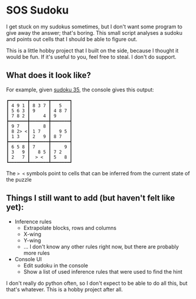 # SOS Sudoku
I get stuck on my sudokus sometimes, but I don't want some program to give away the answer; that's boring.
This small script analyses a sudoku and points out cells that I should be able to figure out.

This is a little hobby project that I built on the side, because I thought it would be fun. If it's useful to you, feel free to steal. I don't do support.

## What does it look like?
For example, given [sudoku 35](./35.txt), the console gives this output:

```
┏━━━━━━━┳━━━━━━━┳━━━━━━━┓
┃ 4 9 1 ┃ 8 3 7 ┃   5   ┃
┃ 5 6 3 ┃ 9     ┃ 4 8 7 ┃
┃ 7 8 2 ┃     4 ┃ 9     ┃
┣━━━━━━━╋━━━━━━━╋━━━━━━━┫
┃ 9 7   ┃     8 ┃       ┃
┃ 8 2> <┃ 1 7   ┃   9 5 ┃
┃ 1 3   ┃ 2   9 ┃ 8 7   ┃
┣━━━━━━━╋━━━━━━━╋━━━━━━━┫
┃ 6 5 8 ┃ 7     ┃     9 ┃
┃ 3   9 ┃   8 5 ┃ 7 2   ┃
┃ 2   7 ┃  > <  ┃ 5   8 ┃
┗━━━━━━━┻━━━━━━━┻━━━━━━━┛
```

The `> <` symbols point to cells that can be inferred from the current state of the puzzle

## Things I still want to add (but haven't felt like yet):
- Inference rules
  - Extrapolate blocks, rows and columns
  - X-wing
  - Y-wing
  - ... I don't know any other rules right now, but there are probably more rules
- Console UI
  - Edit sudoku in the console
  - Show a list of used inference rules that were used to find the hint
 
I don't really do python often, so I don't expect to be able to do all this, but that's whatever. This is a hobby project after all.
